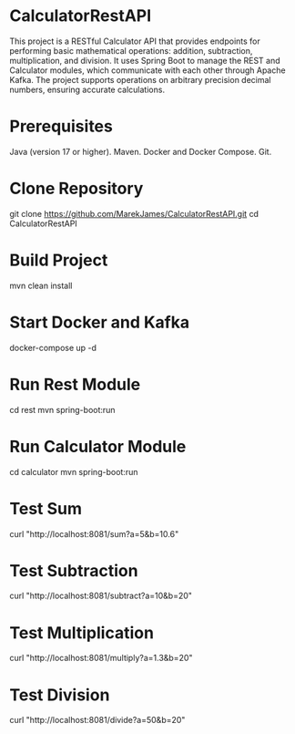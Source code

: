 # CalculatorRestAPI
This project is a RESTful Calculator API that provides endpoints for performing basic mathematical operations: addition, subtraction, multiplication, and division. It uses Spring Boot to manage the REST and Calculator modules, which communicate with each other through Apache Kafka. The project supports operations on arbitrary precision decimal numbers, ensuring accurate calculations.

# Prerequisites
Java (version 17 or higher).
Maven.
Docker and Docker Compose.
Git.

# Clone Repository
git clone https://github.com/MarekJames/CalculatorRestAPI.git
cd CalculatorRestAPI

# Build Project
mvn clean install

# Start Docker and Kafka
docker-compose up -d

# Run Rest Module
cd rest
mvn spring-boot:run

# Run Calculator Module
cd calculator
mvn spring-boot:run

# Test Sum
curl "http://localhost:8081/sum?a=5&b=10.6" 

# Test Subtraction
curl "http://localhost:8081/subtract?a=10&b=20"

# Test Multiplication
curl "http://localhost:8081/multiply?a=1.3&b=20"

# Test Division
curl "http://localhost:8081/divide?a=50&b=20"

